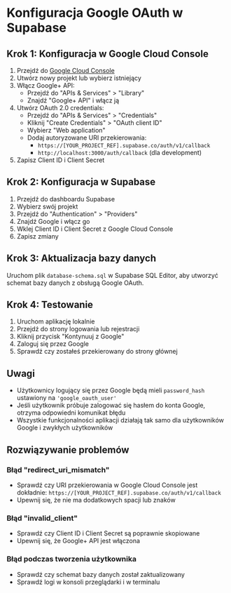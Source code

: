 # Konfiguracja Google OAuth w Supabase

## Krok 1: Konfiguracja w Google Cloud Console

1. Przejdź do [Google Cloud Console](https://console.cloud.google.com/)
2. Utwórz nowy projekt lub wybierz istniejący
3. Włącz Google+ API:
   - Przejdź do "APIs & Services" > "Library"
   - Znajdź "Google+ API" i włącz ją
4. Utwórz OAuth 2.0 credentials:
   - Przejdź do "APIs & Services" > "Credentials"
   - Kliknij "Create Credentials" > "OAuth client ID"
   - Wybierz "Web application"
   - Dodaj autoryzowane URI przekierowania:
     - `https://[YOUR_PROJECT_REF].supabase.co/auth/v1/callback`
     - `http://localhost:3000/auth/callback` (dla development)
5. Zapisz Client ID i Client Secret

## Krok 2: Konfiguracja w Supabase

1. Przejdź do dashboardu Supabase
2. Wybierz swój projekt
3. Przejdź do "Authentication" > "Providers"
4. Znajdź Google i włącz go
5. Wklej Client ID i Client Secret z Google Cloud Console
6. Zapisz zmiany

## Krok 3: Aktualizacja bazy danych

Uruchom plik `database-schema.sql` w Supabase SQL Editor, aby utworzyć schemat bazy danych z obsługą Google OAuth.

## Krok 4: Testowanie

1. Uruchom aplikację lokalnie
2. Przejdź do strony logowania lub rejestracji
3. Kliknij przycisk "Kontynuuj z Google"
4. Zaloguj się przez Google
5. Sprawdź czy zostałeś przekierowany do strony głównej

## Uwagi

- Użytkownicy logujący się przez Google będą mieli `password_hash` ustawiony na `'google_oauth_user'`
- Jeśli użytkownik próbuje zalogować się hasłem do konta Google, otrzyma odpowiedni komunikat błędu
- Wszystkie funkcjonalności aplikacji działają tak samo dla użytkowników Google i zwykłych użytkowników

## Rozwiązywanie problemów

### Błąd "redirect_uri_mismatch"

- Sprawdź czy URI przekierowania w Google Cloud Console jest dokładnie: `https://[YOUR_PROJECT_REF].supabase.co/auth/v1/callback`
- Upewnij się, że nie ma dodatkowych spacji lub znaków

### Błąd "invalid_client"

- Sprawdź czy Client ID i Client Secret są poprawnie skopiowane
- Upewnij się, że Google+ API jest włączona

### Błąd podczas tworzenia użytkownika

- Sprawdź czy schemat bazy danych został zaktualizowany
- Sprawdź logi w konsoli przeglądarki i w terminalu
